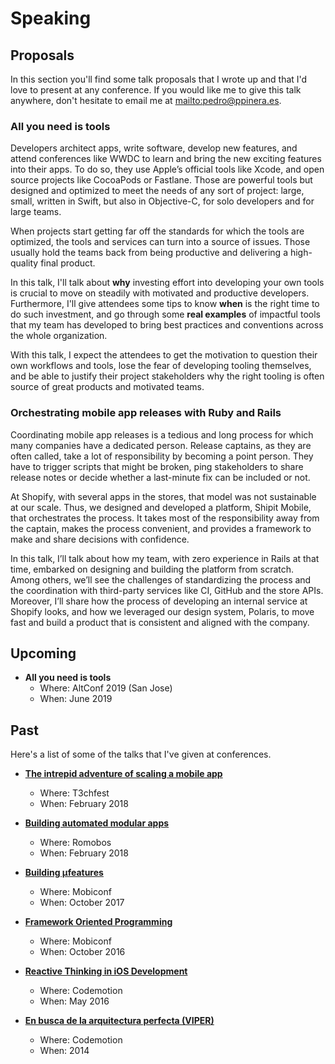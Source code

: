 # Speaking

## Proposals

In this section you'll find some talk proposals that I wrote up and that I'd love to present at any conference. If you would like me to give this talk anywhere, don't hesitate to email me at <a href="mailto:{{ site.author.email }}" target="_blank">mailto:pedro@ppinera.es</a>.

### All you need is tools

Developers architect apps, write software, develop new features, and attend conferences like WWDC to learn and bring the new exciting features into their apps. To do so, they use Apple’s official tools like Xcode, and open source projects like CocoaPods or Fastlane. Those are powerful tools but designed and optimized to meet the needs of any sort of project: large, small, written in Swift, but also in Objective-C, for solo developers and for large teams.

When projects start getting far off the standards for which the tools are optimized, the tools and services can turn into a source of issues. Those usually hold the teams back from being productive and delivering a high-quality final product.

In this talk, I'll talk about **why** investing effort into developing your own tools is crucial to move on steadily with motivated and productive developers. Furthermore, I'll give attendees some tips to know **when** is the right time to do such investment, and go through some **real examples** of impactful tools that my team has developed to bring best practices and conventions across the whole organization.

With this talk, I expect the attendees to get the motivation to question their own workflows and tools, lose the fear of developing tooling themselves, and be able to justify their project stakeholders why the right tooling is often source of great products and motivated teams.  

### Orchestrating mobile app releases with Ruby and Rails

Coordinating mobile app releases is a tedious and long process for which many companies have a dedicated person. Release captains, as they are often called, take a lot of responsibility by becoming a point person. They have to trigger scripts that might be broken, ping stakeholders to share release notes or decide whether a last-minute fix can be included or not.

At Shopify, with several apps in the stores, that model was not sustainable at our scale. Thus, we designed and developed a platform, Shipit Mobile, that orchestrates the process. It takes most of the responsibility away from the captain, makes the process convenient, and provides a framework to make and share decisions with confidence.

In this talk, I’ll talk about how my team, with zero experience in Rails at that time, embarked on designing and building the platform from scratch. Among others, we’ll see the challenges of standardizing the process and the coordination with third-party services like CI, GitHub and the store APIs. Moreover, I’ll share how the process of developing an internal service at Shopify looks, and how we leveraged our design system, Polaris, to move fast and build a product that is consistent and aligned with the company.

## Upcoming

- **All you need is tools**
  - Where: AltConf 2019 (San Jose)
  - When: June 2019
  
## Past

Here's a list of some of the talks that I've given at conferences.

- [**The intrepid adventure of scaling a mobile app**](https://t3chfest.uc3m.es/2018/)

  - Where: T3chfest
  - When: February 2018

- [**Building automated modular apps**](http://romobos.com/5th-edition)

  - Where: Romobos
  - When: February 2018

- [**Building µfeatures**](https://mobiconf.com/)

  - Where: Mobiconf
  - When: October 2017

- [**Framework Oriented Programming**](https://speakerdeck.com/pepibumur/framework-oriented-programming-mobiconf-2016)

  - Where: Mobiconf
  - When: October 2016

- [**Reactive Thinking in iOS Development**](https://speakerdeck.com/pepibumur/reactive-thinking-in-ios-development-reactive-amsterdam-meetup)

  - Where: Codemotion
  - When: May 2016

- [**En busca de la arquitectura perfecta (VIPER)**](http://2014.codemotion.es/en/agenda.html?recommended=#day2/en-busca-de-la-arquitectura-perfecta-viper-ios)
  - Where: Codemotion
  - When: 2014
